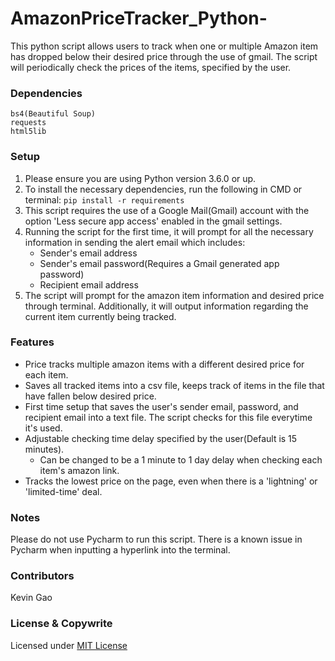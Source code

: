 # AmazonPriceTracker_Python-

This python script allows users to track when one or multiple Amazon item has dropped below their desired price through the use of gmail.
The script will periodically check the prices of the items, specified by the user. 

### Dependencies 
```
bs4(Beautiful Soup)
requests
html5lib
```
### Setup
1. Please ensure you are using Python version 3.6.0 or up.
2. To install the necessary dependencies, run the following in CMD or terminal: ```pip install -r requirements ```
3. This script requires the use of a Google Mail(Gmail) account with the option 'Less secure app access' enabled in the gmail settings.
4. Running the script for the first time, it will prompt for all the necessary information in sending the alert email which includes:
    - Sender's email address
    - Sender's email password(Requires a Gmail generated app password)
    - Recipient email address
5. The script will prompt for the amazon item information and desired price through terminal. Additionally, it will output information regarding the current item currently being tracked.

### Features
- Price tracks multiple amazon items with a different desired price for each item. 
- Saves all tracked items into a csv file, keeps track of items in the file that have fallen below desired price. 
- First time setup that saves the user's sender email, password, and recipient email into a text file. The script checks for this file everytime it's used.
- Adjustable checking time delay specified by the user(Default is 15 minutes).
  - Can be changed to be a 1 minute to 1 day delay when checking each item's amazon link.  
- Tracks the lowest price on the page, even when there is a 'lightning' or 'limited-time' deal. 

### Notes
Please do not use Pycharm to run this script. There is a known issue in Pycharm when inputting a hyperlink into the terminal.

### Contributors

Kevin Gao

### License & Copywrite

Licensed under [MIT License](LICENSE)
